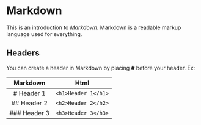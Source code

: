 # Markdown
This is an introduction to *Markdown*. Markdown is a readable markup language used for everything.

## Headers
You can create a header in Markdown by placing **\#** before your header. Ex:

| Markdown | Html |
| :---: | :---: |
| \# Header 1 | `<h1>Header 1</h1>` |
| \#\# Header 2| `<h2>Header 2</h2>` |
| \#\#\# Header 3 | `<h3>Header 3</h3>`|

